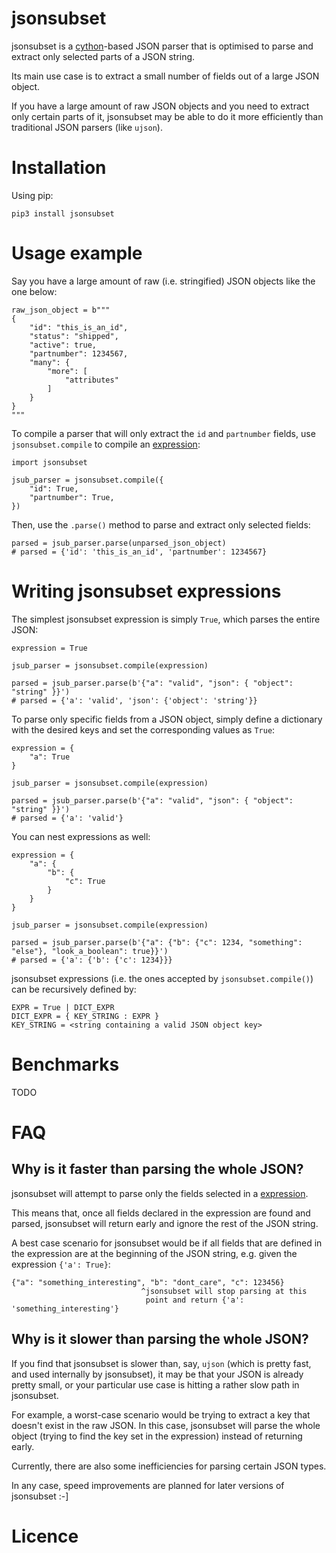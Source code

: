 # jsonsubset

jsonsubset is a [cython](http://cython.org/)-based JSON parser that is optimised to parse and extract only selected parts of a JSON string.

Its main use case is to extract a small number of fields out of a large JSON object.

If you have a large amount of raw JSON objects and you need to extract only certain parts of it, jsonsubset may be able to do it more efficiently than traditional JSON parsers (like `ujson`).

# Installation
Using pip:
```
pip3 install jsonsubset
```

# Usage example
Say you have a large amount of raw (i.e. stringified) JSON objects like the one below:
```
raw_json_object = b"""
{
    "id": "this_is_an_id",
    "status": "shipped",
    "active": true,
    "partnumber": 1234567,
    "many": {
        "more": [
            "attributes"
        ]
    }
}
"""
```
To compile a parser that will only extract the `id` and `partnumber` fields, use `jsonsubset.compile` to compile an [expression](#writing-jsonsubset-expressions):
```
import jsonsubset

jsub_parser = jsonsubset.compile({
    "id": True,
    "partnumber": True, 
})
```
Then, use the `.parse()` method to parse and extract only selected fields:
```
parsed = jsub_parser.parse(unparsed_json_object)
# parsed = {'id': 'this_is_an_id', 'partnumber': 1234567}
```

# Writing jsonsubset expressions
The simplest jsonsubset expression is simply `True`, which parses the entire JSON:
```
expression = True

jsub_parser = jsonsubset.compile(expression)

parsed = jsub_parser.parse(b'{"a": "valid", "json": { "object": "string" }}')
# parsed = {'a': 'valid', 'json': {'object': 'string'}}
```

To parse only specific fields from a JSON object, simply define a dictionary with the desired keys and set the corresponding values as `True`:
```
expression = {
    "a": True
}

jsub_parser = jsonsubset.compile(expression)

parsed = jsub_parser.parse(b'{"a": "valid", "json": { "object": "string" }}')
# parsed = {'a': 'valid'}
```

You can nest expressions as well:
```
expression = {
    "a": {
        "b": {
            "c": True
        }
    }
}

jsub_parser = jsonsubset.compile(expression)

parsed = jsub_parser.parse(b'{"a": {"b": {"c": 1234, "something": "else"}, "look_a_boolean": true}}')
# parsed = {'a': {'b': {'c': 1234}}}
```

jsonsubset expressions (i.e. the ones accepted by `jsonsubset.compile()`) can be recursively defined by:
```
EXPR = True | DICT_EXPR
DICT_EXPR = { KEY_STRING : EXPR }
KEY_STRING = <string containing a valid JSON object key>
```

# Benchmarks
TODO

# FAQ
## Why is it faster than parsing the whole JSON?
jsonsubset will attempt to parse only the fields selected in a [expression](#writing-jsonsubset-expressions). 

This means that, once all fields declared in the expression are found and parsed, jsonsubset will return early and ignore the rest of the JSON string.

A best case scenario for jsonsubset would be if all fields that are defined in the expression are at the beginning of the JSON string, e.g. given the expression `{'a': True}`:
```
{"a": "something_interesting", "b": "dont_care", "c": 123456}
                             ^jsonsubset will stop parsing at this 
                              point and return {'a': 'something_interesting'}
```

## Why is it slower than parsing the whole JSON?
If you find that jsonsubset is slower than, say, `ujson` (which is pretty fast, and used internally by jsonsubset), it may be that your JSON is already pretty small, or your particular use case is hitting a rather slow path in jsonsubset.

For example, a worst-case scenario would be trying to extract a key that doesn't exist in the raw JSON. In this case, jsonsubset will parse the whole object (trying to find the key set in the expression) instead of returning early.

Currently, there are also some inefficiencies for parsing certain JSON types. 

In any case, speed improvements are planned for later versions of jsonsubset :-]

# Licence
